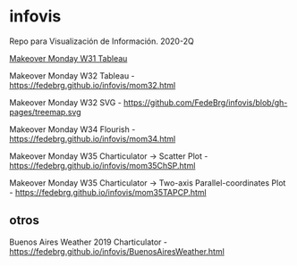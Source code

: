 # infovis
Repo para Visualización de Información. 2020-2Q

[Makeover Monday W31 Tableau](https://fedebrg.github.io/infovis/mom31.html)

Makeover Monday W32 Tableau - https://fedebrg.github.io/infovis/mom32.html

Makeover Monday W32 SVG - https://github.com/FedeBrg/infovis/blob/gh-pages/treemap.svg

Makeover Monday W34 Flourish - https://fedebrg.github.io/infovis/mom34.html

Makeover Monday W35 Charticulator -> Scatter Plot - https://fedebrg.github.io/infovis/mom35ChSP.html

Makeover Monday W35 Charticulator -> Two-axis Parallel-coordinates Plot - https://fedebrg.github.io/infovis/mom35TAPCP.html


## otros

Buenos Aires Weather 2019 Charticulator - https://fedebrg.github.io/infovis/BuenosAiresWeather.html
